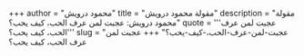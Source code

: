 +++
author = "محمود درويش"
title = "مقولة محمود درويش"
description = "مقولة محمود درويش: عجبت لمن عرف الحب، كيف يحب؟"
quote = '''عجبت لمن عرف الحب، كيف يحب؟'''
slug = "عجبت-لمن-عرف-الحب،-كيف-يحب؟"
+++
عجبت لمن عرف الحب، كيف يحب؟
